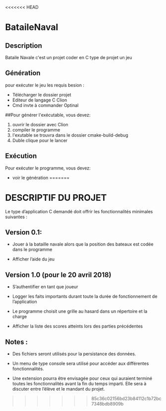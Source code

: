 <<<<<<< HEAD
# BataileNaval

## Description
Bataile Navale c'est un projet coder en C type de projet un jeu    

## Génération
pour exécuter le jeu les requis besion :
- Télécharger le dossier projet  
- Editeur de langage C  Clion
- Cmd invte à commander Optinal




##Pour générer l'exécutable, vous devez:

1. ouvrir le dossier avec Clion 
1. compiler le programme 
1. l'exutable  se trouvra dans le dossier cmake-build-debug
1. Duble clique pour le lancer 

## Exécution

Pour exécuter le programme, vous devez:

- voir le génération 
=======
# DESCRIPTIF DU PROJET

Le type d’application C demandé doit offrir les fonctionnalités minimales suivantes :
## Version 0.1:
- Jouer à la bataille navale alors que la position des bateaux est codée dans le programme

- Afficher l’aide du jeu
## Version 1.0 (pour le 20 avril 2018)
- S’authentifier en tant que joueur

- Logger les faits importants durant toute la durée de fonctionnement de l’application

- Le programme choisit une grille au hasard dans un répertoire et la charge 

- Afficher la liste des scores atteints lors des parties précédentes
## Notes : 
- Des fichiers seront utilisés pour la persistance des données.

- Un menu de type console sera utilisé pour accéder aux différentes fonctionnalités.

- Une extension pourra être envisagée pour ceux qui auraient terminé toutes les fonctionnalités avant la fin du temps imparti. Elle sera à discuter entre l’élève et le mandant du projet.
>>>>>>> 85c36c02156bd23b84112c1b72bc7348bdb8909b
